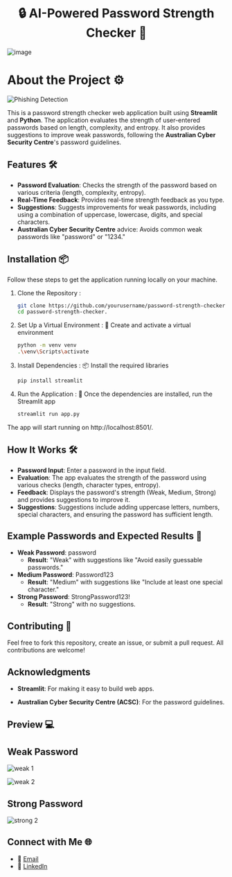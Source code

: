 <h1 align="center">🔒 AI-Powered Password Strength Checker 🔑</h1>

![image](https://github.com/user-attachments/assets/86a53b50-964c-42ce-843b-b906e2cf06f4)


# About the Project ⚙️

![Phishing Detection](https://img.shields.io/badge/Phishing%20Detection-Active-brightgreen)

This is a password strength checker web application built using **Streamlit** and **Python**. The application evaluates the strength of user-entered passwords based on length, complexity, and entropy. It also provides suggestions to improve weak passwords, following the **Australian Cyber Security Centre**'s password guidelines.

## Features 🛠️
- **Password Evaluation**: Checks the strength of the password based on various criteria (length, complexity, entropy).
- **Real-Time Feedback**: Provides real-time strength feedback as you type.
- **Suggestions**: Suggests improvements for weak passwords, including using a combination of uppercase, lowercase, digits, and special characters.
- **Australian Cyber Security Centre** advice: Avoids common weak passwords like "password" or "1234."

## Installation 📦

Follow these steps to get the application running locally on your machine.

1. Clone the Repository :
   
    ```bash
    git clone https://github.com/yourusername/password-strength-checker.git
    cd password-strength-checker.

2. Set Up a Virtual Environment : 🔧
Create and activate a virtual environment
    
    ```bash
    python -m venv venv
    .\venv\Scripts\activate

3. Install Dependencies : 📦
Install the required libraries

    ```bash
    pip install streamlit

4. Run the Application : 🚀
Once the dependencies are installed, run the Streamlit app

    ```bash
    streamlit run app.py
    
The app will start running on http://localhost:8501/.

## How It Works 🛠️

- **Password Input**: Enter a password in the input field.
- **Evaluation**: The app evaluates the strength of the password using various checks (length, character types, entropy).
- **Feedback**: Displays the password's strength (Weak, Medium, Strong) and provides suggestions to improve it.
- **Suggestions**: Suggestions include adding uppercase letters, numbers, special characters, and ensuring the password has sufficient length.

## Example Passwords and Expected Results 🔐

- **Weak Password**: password
  - **Result**: "Weak" with suggestions like "Avoid easily guessable passwords."
- **Medium Password**: Password123
  - **Result**: "Medium" with suggestions like "Include at least one special character."
- **Strong Password**: StrongPassword123!
  - **Result**: "Strong" with no suggestions.

## Contributing 🤝

Feel free to fork this repository, create an issue, or submit a pull request. All contributions are welcome!

## Acknowledgments

- **Streamlit**: For making it easy to build web apps.

- **Australian Cyber Security Centre (ACSC)**: For the password guidelines.

## Preview 💻

## Weak Password

![weak 1](https://github.com/user-attachments/assets/7a62e837-dbe9-435f-81e9-23cff8cd8b76)

![weak 2](https://github.com/user-attachments/assets/bdd9ceca-6b63-47d7-966d-2272e8959589)

## Strong Password

![strong 2](https://github.com/user-attachments/assets/461c4b3e-6bcd-4604-a51c-4c7cb59eee19)

## Connect with Me 🌐

- 📧 [Email](mailto:gauravghandat12@gmail.com)
- 💼 [LinkedIn](www.linkedin.com/in/gaurav-ghandat-68a5a22b4)
















